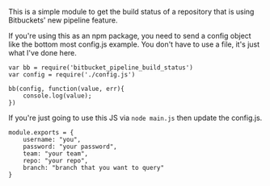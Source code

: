 This is a simple module to get the build status of a repository that is using Bitbuckets' new pipeline feature.

If you're using this as an npm package, you need to send a config object like the bottom most config.js example.  You don't have to use a file, it's just what I've done here.

```
var bb = require('bitbucket_pipeline_build_status')
var config = require('./config.js')

bb(config, function(value, err){
	console.log(value);
})
```

If you're just going to use this JS via `node main.js` then update the config.js.  

 ```
 module.exports = {
     username: "you",
     password: "your password",
     team: "your team",
     repo: "your repo",
     branch: "branch that you want to query"
 }
 ```
